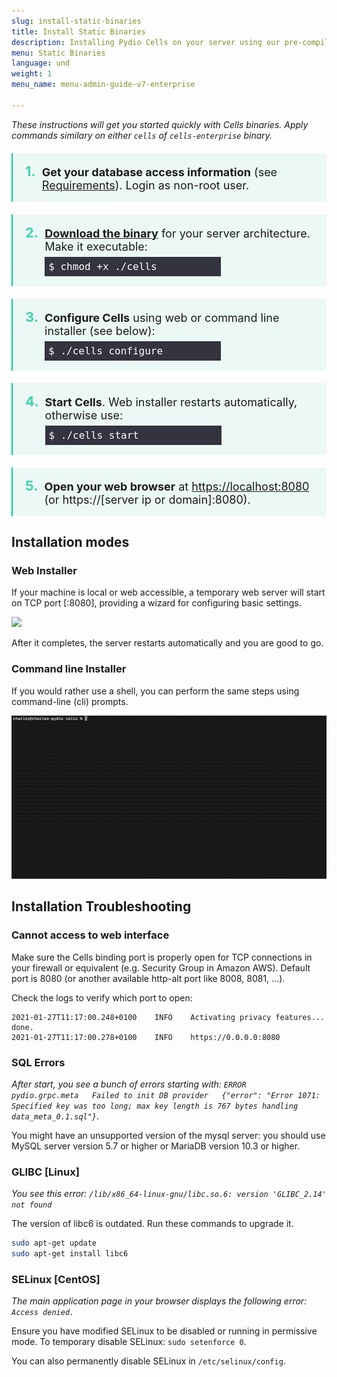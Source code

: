 ```yaml
---
slug: install-static-binaries
title: Install Static Binaries
description: Installing Pydio Cells on your server using our pre-compiled binaries.
menu: Static Binaries
language: und
weight: 1
menu_name: menu-admin-guide-v7-enterprise

---
```

_These instructions will get you started quickly with Cells binaries. Apply commands similary on either `cells` of `cells-enterprise` binary._

<ol class="install-steps">
<li><p><strong>Get your database access information</strong> (see <a href="./requirements">Requirements</a>). Login as non-root user.</p></li>
<li><p><a href="/en/download" target="_blank"><strong>Download the binary</strong></a> for your server architecture. Make it executable:<br> <code>$ chmod +x ./cells</code></p></li>
<li><p><strong>Configure Cells</strong> using web or command line installer (see below):<br> <code>$ ./cells configure</code></p></li>
<li><p><strong>Start Cells</strong>. Web installer restarts automatically, otherwise use: <code>$ ./cells start</code></p></li>
<li><p><strong>Open your web browser</strong> at <a href="https://localhost:8080" target="_blank">https://localhost:8080</a> <br> (or https://[server ip or domain]:8080).</p></li>
</ol>

<style type="text/css">
ol.install-steps {
  padding-left: 0 !important;
  list-style: none;
  counter-reset: my-awesome-counter;
  padding: 0;
  margin:0;
}
ol.install-steps li {
  counter-increment: my-awesome-counter;
  border-left: 2px solid #08cc99;
  display:flex;
  align-items: baseline;
  background-color: #ecf8f6;
  padding: 16px 20px;
  margin: 20px 0 !important;
}

ol.install-steps li::before {
  content: counter(my-awesome-counter) ". ";
  color: #44d2ab;
  font-weight: bold;
  margin-right: 10px;
  font-size: 22px;
}


ol.install-steps li p {
  display: inline;
  margin: 0 !important;
  font-size: 18px !important;
}

ol.install-steps li code {
    font-size: 16px !important;
    display: block;
    margin: 0px 0 !important;
    padding: 6px !important;
    background-color: rgb(42 42 53 / 95%) !important;
    color: white !important;
    width: 270px;
    margin-top: 6px !important;
}

ol span.geshifilter {
    display: inherit;
}

</style>

## Installation modes

### Web Installer

If your machine is local or web accessible, a temporary web server will start on TCP port [:8080], providing a wizard
for configuring basic settings.

![](../../images/1_quick_start/installation/web-installer.gif)

After it completes, the server restarts automatically and you are good to go.

### Command line Installer

If you would rather use a shell, you can perform the same steps using command-line (cli) prompts.

![](../../images/1_quick_start/installation/cli-installer.gif)


## Installation Troubleshooting

### Cannot access to web interface

Make sure the Cells binding port is properly open for TCP connections in your firewall or equivalent (e.g. Security Group in Amazon AWS).
Default port is 8080 (or another available http-alt port like 8008, 8081, ...).

Check the logs to verify which port to open:

```
2021-01-27T11:17:00.248+0100	INFO	Activating privacy features... done.
2021-01-27T11:17:00.278+0100	INFO	https://0.0.0.0:8080
```

### SQL Errors

_After start, you see a bunch of errors starting with: `ERROR   pydio.grpc.meta   Failed to init DB provider   {"error": "Error 1071: Specified key was too long; max key length is 767 bytes handling data_meta_0.1.sql"}`_.

You might have an unsupported version of the mysql server: you should use MySQL server version 5.7 or higher or MariaDB version 10.3 or higher.

### GLIBC [Linux]

_You see this error: `/lib/x86_64-linux-gnu/libc.so.6: version 'GLIBC_2.14' not found`_

The version of libc6 is outdated. Run these commands to upgrade it.

```sh
sudo apt-get update
sudo apt-get install libc6
```

### SELinux [CentOS]

_The main application page in your browser displays the following error: `Access denied.`_

Ensure you have modified SELinux to be disabled or running in permissive mode. To temporary disable SELinux: `sudo setenforce 0`.

You can also permanently disable SELinux in `/etc/selinux/config`.
